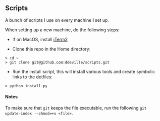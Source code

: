 ## Scripts

A bunch of scripts I use on every machine I set up.

When setting up a new machine, do the following steps:

* If on MacOS, install [iTerm2](https://www.iterm2.com/downloads.html)

* Clone this repo in the Home directory:
```
> cd ~
> git clone git@github.com:ddeville/scripts.git
```

* Run the install script, this will install various tools and create symbolic links to the dotfiles:
```
> python install.py
```

#### Notes

To make sure that `git` keeps the file executable, run the following `git update-index --chmod=+x <file>`.

